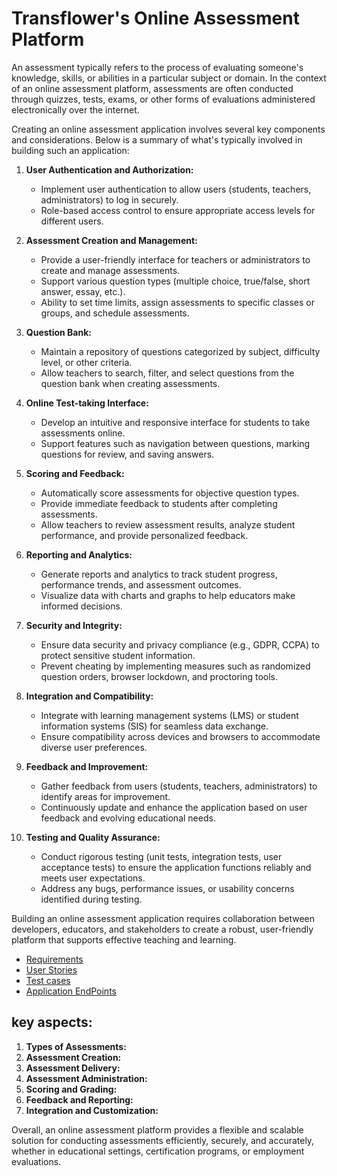 # Transflower's  Online Assessment Platform 

 An assessment typically refers to the process of evaluating someone's knowledge, skills, or abilities in a particular subject or domain. In the context of an online assessment platform, assessments are often conducted through quizzes, tests, exams, or other forms of evaluations administered electronically over the internet.

 Creating an online assessment application involves several key components and considerations. Below is a summary of what's typically involved in building such an application:

1. **User Authentication and Authorization:**
   - Implement user authentication to allow users (students, teachers, administrators) to log in securely.
   - Role-based access control to ensure appropriate access levels for different users.

2. **Assessment Creation and Management:**
   - Provide a user-friendly interface for teachers or administrators to create and manage assessments.
   - Support various question types (multiple choice, true/false, short answer, essay, etc.).
   - Ability to set time limits, assign assessments to specific classes or groups, and schedule assessments.

3. **Question Bank:**
   - Maintain a repository of questions categorized by subject, difficulty level, or other criteria.
   - Allow teachers to search, filter, and select questions from the question bank when creating assessments.

4. **Online Test-taking Interface:**
   - Develop an intuitive and responsive interface for students to take assessments online.
   - Support features such as navigation between questions, marking questions for review, and saving answers.

5. **Scoring and Feedback:**
   - Automatically score assessments for objective question types.
   - Provide immediate feedback to students after completing assessments.
   - Allow teachers to review assessment results, analyze student performance, and provide personalized feedback.

6. **Reporting and Analytics:**
   - Generate reports and analytics to track student progress, performance trends, and assessment outcomes.
   - Visualize data with charts and graphs to help educators make informed decisions.

7. **Security and Integrity:**
   - Ensure data security and privacy compliance (e.g., GDPR, CCPA) to protect sensitive student information.
   - Prevent cheating by implementing measures such as randomized question orders, browser lockdown, and proctoring tools.

8. **Integration and Compatibility:**
   - Integrate with learning management systems (LMS) or student information systems (SIS) for seamless data exchange.
   - Ensure compatibility across devices and browsers to accommodate diverse user preferences.

9. **Feedback and Improvement:**
   - Gather feedback from users (students, teachers, administrators) to identify areas for improvement.
   - Continuously update and enhance the application based on user feedback and evolving educational needs.

10. **Testing and Quality Assurance:**
    - Conduct rigorous testing (unit tests, integration tests, user acceptance tests) to ensure the application functions reliably and meets user expectations.
    - Address any bugs, performance issues, or usability concerns identified during testing.

Building an online assessment application requires collaboration between developers, educators, and stakeholders to create a robust, user-friendly platform that supports effective teaching and learning.

 - <a href="./Documentation/assessmentscenarios.md">Requirements </a>
 - <a href="./Documentation/productbacklog.md">User Stories </a>
 - <a href="./Documentation/assessmenttestcases.md">Test cases </a>
 - <a href="./Documentation/assessmentendpoints.md">Application EndPoints </a>

## key aspects:

1. **Types of Assessments:**
2. **Assessment Creation:**
3. **Assessment Delivery:**
4. **Assessment Administration:**
5. **Scoring and Grading:**
6. **Feedback and Reporting:**
7. **Integration and Customization:**

Overall, an online assessment platform provides a flexible and scalable solution for conducting assessments efficiently, securely, and accurately, whether in educational settings, certification programs, or employment evaluations.
